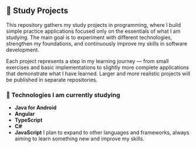 ## 📖 Study Projects

This repository gathers my study projects in programming, where I build simple practice applications focused only on the essentials of what I am studying.
The main goal is to experiment with different technologies, strengthen my foundations, and continuously improve my skills in software development.

Each project represents a step in my learning journey — from small exercises and basic implementations to slightly more complete applications that demonstrate what I have learned.
Larger and more realistic projects will be published in separate repositories. 

### 🚀 Technologies I am currently studying
- **Java for Android**  
- **Angular**  
- **TypeScript**  
- **C#**  
- **JavaScript**
I plan to expand to other languages and frameworks, always aiming to learn something new and improve my skills.
